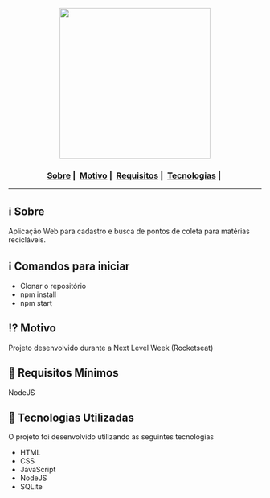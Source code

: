 
<p align="center">
  <img src="https://readme-maker.herokuapp.com/uploads/95effdbf93c2a655-logo.svg" width="300" heigth="300">
</p>

<h3 align="center">
  <a href="#information_source-sobre">Sobre</a>&nbsp;|&nbsp;
  <a href="#interrobang-motivo">Motivo</a>&nbsp;|&nbsp;
  <a href="#seedling-requisitos-mínimos">Requisitos</a>&nbsp;|&nbsp;
  <a href="#rocket-tecnologias-utilizadas">Tecnologias</a>&nbsp;|&nbsp;
</h3>

___


## :information_source: Sobre

Aplicação Web para cadastro e busca de pontos de coleta para matérias recicláveis.

## :information_source: Comandos para iniciar

- Clonar o repositório
- npm install
- npm start


## :interrobang: Motivo

Projeto desenvolvido durante a Next Level Week (Rocketseat)

## :seedling: Requisitos Mínimos

NodeJS

## :rocket: Tecnologias Utilizadas 

O projeto foi desenvolvido utilizando as seguintes tecnologias

- HTML
- CSS
- JavaScript
- NodeJS
- SQLite